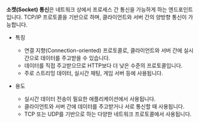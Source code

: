 **소켓(Socket) 통신**은 네트워크 상에서 프로세스 간 통신을 가능하게 하는 엔드포인트입니다. TCP/IP 프로토콜을 기반으로 하며, 클라이언트와 서버 간의 양방향 통신이 가능합니다.

* 특징
    * 연결 지향(Connection-oriented) 프로토콜로, 클라이언트와 서버 간에 실시간으로 데이터를 주고받을 수 있습니다.
    * 데이터를 직접 주고받으므로 HTTP보다 더 낮은 수준의 프로토콜입니다.
    * 주로 스트리밍 데이터, 실시간 채팅, 게임 서버 등에 사용됩니다.

* 용도
    * 실시간 데이터 전송이 필요한 애플리케이션에서 사용됩니다.
    * 클라이언트와 서버 간에 데이터를 주고받거나 서로 통신할 때 사용됩니다.
    * TCP 또는 UDP를 기반으로 하는 다양한 네트워크 프로토콜에서 사용됩니다.